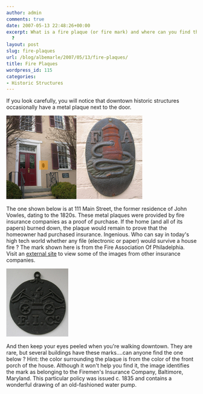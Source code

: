 ```yaml
---
author: admin
comments: true
date: 2007-05-13 22:48:26+00:00
excerpt: What is a fire plaque (or fire mark) and where can you find them downtown
  ?
layout: post
slug: fire-plaques
url: /blog/albemarle/2007/05/13/fire-plaques/
title: Fire Plaques
wordpress_id: 115
categories:
- Historic Structures
---
```


If you look carefully, you will notice that downtown historic structures occasionally have a metal plaque next to the door. 

![Fire Marks](/wp-content/uploads/2007/05/fireplaque.jpg)

The one shown below is at 111 Main Street, the former residence of John Vowles, dating to the 1820s. These metal plaques were provided by fire insurance companies as a proof of purchase. If the home (and all of its papers) burned down, the plaque would remain to prove that the homeowner had purchased insurance. Ingenious. Who can say in today's high tech world whether any file (electronic or paper) would survive a house fire ? The mark shown here is from the Fire Association Of Philadelphia. Visit an [external site](http://www.hammerdown.com/marks.html) to view some of the images from other insurance companies. 

![Fire Marks - Whereâ€™s Waldo ?](/wp-content/uploads/2007/05/fireplaque2.jpg)

And then keep your eyes peeled when you're walking downtown. They are rare, but several buildings have these marks....can anyone find the one below ? Hint: the color surrounding the plaque is from the color of the front porch of the house. Although it won't help you find it, the image identifies the mark as belonging to the Firemen's Insurance Company, Baltimore, Maryland. This particular policy was issued c. 1835 and contains a wonderful drawing of an old-fashioned water pump.
